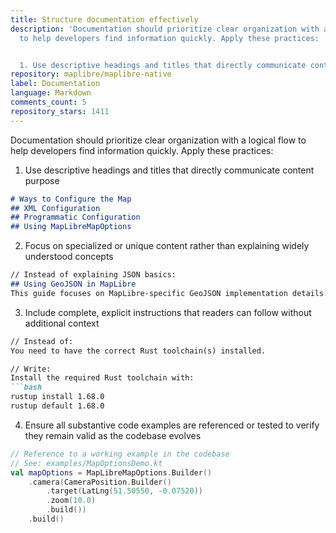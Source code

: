 ```yaml
---
title: Structure documentation effectively
description: 'Documentation should prioritize clear organization with a logical flow
  to help developers find information quickly. Apply these practices:


  1. Use descriptive headings and titles that directly communicate content purpose'
repository: maplibre/maplibre-native
label: Documentation
language: Markdown
comments_count: 5
repository_stars: 1411
---
```


Documentation should prioritize clear organization with a logical flow to help developers find information quickly. Apply these practices:

1. Use descriptive headings and titles that directly communicate content purpose
```markdown
# Ways to Configure the Map
## XML Configuration
## Programmatic Configuration
## Using MapLibreMapOptions
```

2. Focus on specialized or unique content rather than explaining widely understood concepts
```markdown
// Instead of explaining JSON basics:
## Using GeoJSON in MapLibre
This guide focuses on MapLibre-specific GeoJSON implementation details.
```

3. Include complete, explicit instructions that readers can follow without additional context
```markdown
// Instead of:
You need to have the correct Rust toolchain(s) installed.

// Write:
Install the required Rust toolchain with:
```bash
rustup install 1.68.0
rustup default 1.68.0
```

4. Ensure all substantive code examples are referenced or tested to verify they remain valid as the codebase evolves
```kotlin
// Reference to a working example in the codebase
// See: examples/MapOptionsDemo.kt
val mapOptions = MapLibreMapOptions.Builder()
    .camera(CameraPosition.Builder()
        .target(LatLng(51.50550, -0.07520))
        .zoom(10.0)
        .build())
    .build()
```